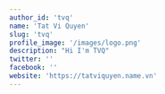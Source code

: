 ```yaml
---
author_id: 'tvq'
name: 'Tat Vi Quyen'
slug: 'tvq'
profile_image: '/images/logo.png'
description: "Hi I'm TVQ"
twitter: ''
facebook: ''
website: 'https://tatviquyen.name.vn'
---
```

